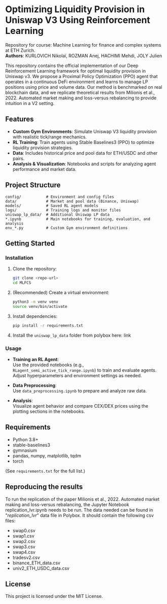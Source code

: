 # Optimizing Liquidity Provision in Uniswap V3 Using Reinforcement Learning
Repository for course: Machine Learning for finance and complex systems at ETH Zurich. <br>
**Authors**: KURLOVICH Nikolaï, ROZMAN Anej, HACHIMI Mehdi, JOLY Julien

This repository contains the official implementation of our Deep Reinforcement Learning framework for optimal liquidity provision in Uniswap v3. We propose a Proximal Policy Optimization (PPO) agent that operates in a continuous DeFi environment and learns to manage LP positions using price and volume data. Our method is benchmarked on real blockchain data, and we replicate theoretical results from Milionis et al., 2022. Automated market making and loss-versus rebalancing to provide intuition in a V2 setting.


## Features

- **Custom Gym Environments**: Simulate Uniswap V3 liquidity provision with realistic tick/range mechanics.
- **RL Training**: Train agents using Stable Baselines3 (PPO) to optimize liquidity provision strategies.
- **Data**: Includes historical price and pool data for ETH/USDC and other pairs.
- **Analysis & Visualization**: Notebooks and scripts for analyzing agent performance and market data.

## Project Structure

```
config/           # Environment and config files
data/             # Market and pool data (Binance, Uniswap)
models/           # Saved RL agent models
logs/             # Training logs and monitor files
uniswap_lp_data/  # Additional Uniswap LP data
*.ipynb           # Main notebooks for training, evaluation, and analysis
env_*.py          # Custom Gym environment definitions
```

## Getting Started

### Installation

1. Clone the repository:
   ```bash
   git clone <repo-url>
   cd MLFCS
   ```
2. (Recommended) Create a virtual environment:
   ```bash
   python3 -m venv venv
   source venv/bin/activate
   ```
3. Install dependencies:
   ```bash
   pip install -r requirements.txt
   ```
4. Install the `uniswap_lp_data` folder from polybox here: link

### Usage

- **Training an RL Agent**:  
  Use the provided notebooks (e.g., `RLagent_semi_active_tick_range.ipynb`) to train and evaluate agents.  
  Adjust hyperparameters and environment settings as needed.

- **Data Preprocessing**:  
  Use `data_preprocessing.ipynb` to prepare and analyze raw data.

- **Analysis**:  
  Visualize agent behavior and compare CEX/DEX prices using the plotting sections in the notebooks.

## Requirements

- Python 3.8+
- stable-baselines3
- gymnasium
- pandas, numpy, matplotlib, tqdm
- torch

(See `requirements.txt` for the full list.)

## Reproducing the results
To run the replication of the paper Milionis et al., 2022. Automated market making and loss-versus rebalancing, the Jupyter Notebook replication_lvr.ipynb needs to be run. The data needed can be found in "_replication_lvr_" data file in Polybox. It should contain the following csv files:
* swap0.csv
* swap1.csv
* swap2.csv
* swap3.csv
* swap4.csv
* tradesv2.csv
* binance_ETH_data.csv
* univ2_ETH_USDC_data.csv

## License

This project is licensed under the MIT License. 
